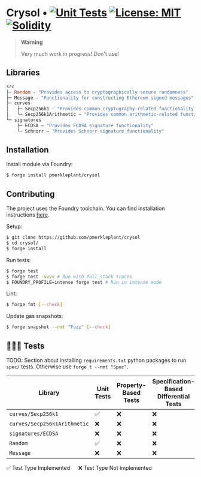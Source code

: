 # Crysol • [![Unit Tests][tests-shield]][tests-shield-url] [![License: MIT][license-shield]][license-shield-url] [![Solidity][solidity-shield]][solidity-shield-url]

> **Warning**
>
> Very much work in progress! Don't use!

## Libraries

```ml
src
├─ Random - "Provides access to cryptographically secure randomness"
├─ Message - "Functionality for constructing Ethereum signed messages"
├─ curves
│   ├─ Secp256k1 - "Provides common cryptography-related functionality for the secp256k1 elliptic curve"
│   └─ Secp256k1Arithmetic — "Provides common arithmetic-related functionality for the secp256k1 elliptic curve"
└─ signatures
    ├─ ECDSA — "Provides ECDSA signature functionality"
    └─ Schnorr — "Provides Schnorr signature functionality"
```

## Installation

Install module via Foundry:

```bash
$ forge install pmerkleplant/crysol
```

## Contributing

The project uses the Foundry toolchain. You can find installation instructions [here](https://getfoundry.sh/).

Setup:

```bash
$ git clone https://github.com/pmerkleplant/crysol
$ cd crysol/
$ forge install
```

Run tests:

```bash
$ forge test
$ forge test -vvvv # Run with full stack traces
$ FOUNDRY_PROFILE=intense forge test # Run in intense mode
```

Lint:

```bash
$ forge fmt [--check]
```

Update gas snapshots:

```bash
$ forge snapshot --nmt "Fuzz" [--check]
```

## 👩🏼‍⚖️ Tests

TODO: Section about installing `requirements.txt` python packages to run `spec/` tests. Otherwise use `forge t --nmt "Spec"`.

| **Library**                  | **Unit Tests** | **Property-Based Tests** | **Specification-Based Differential Tests** | **Vector Tests** |
| ---------------------------- | -------------- | ------------------------ | ------------------ | ---------------- |
| `curves/Secp256k1`           | ✅              | ❌                        | ❌                  | ❌                |
| `curves/Secp256k1Arithmetic` | ❌              | ❌                        | ❌                  | ❌                |
| `signatures/ECDSA`           | ❌              | ❌                        | ❌                  | ❌                |
| `Random`                     | ✅              | ❌                        | ❌                  | ❌                |
| `Message`                    | ❌              | ❌                        | ❌                  | ❌                |

✅ Test Type Implemented &emsp; ❌ Test Type Not Implemented


<!--- Shields -->
[tests-shield]: https://github.com/pmerkleplant/crysol/actions/workflows/unit-tests.yml/badge.svg
[tests-shield-url]: https://github.com/pmerkleplant/crysol/actions/workflows/unit-tests.yml
[license-shield]: https://img.shields.io/badge/License-MIT-yellow.svg
[license-shield-url]: https://opensource.org/licenses/MIT
[solidity-shield]: https://img.shields.io/badge/solidity-%3E=0.8.16%20%3C=0.8.23-aa6746
[solidity-shield-url]: https://github.com/pmerkleplant/crysol/actions/workflows/solc-version-tests.yml
